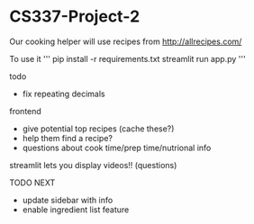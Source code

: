 # CS337-Project-2

Our cooking helper will use recipes from http://allrecipes.com/

To use it
'''
pip install -r requirements.txt
streamlit run app.py
'''

todo 
- fix repeating decimals 

frontend
- give potential top recipes (cache these?)
- help them find a recipe?
- questions about cook time/prep time/nutrional info

streamlit lets you display videos!! (questions)

TODO NEXT
- update sidebar with info
- enable ingredient list feature